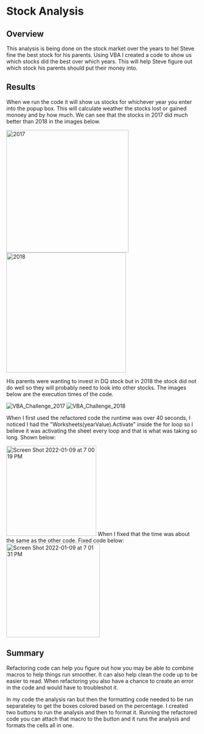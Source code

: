 # Stock Analysis

## Overview

This analysis is being done on the stock market over the years to hel Steve fine the best stock for his parents. Using VBA I created a code to show us which stocks did the best over which years. This will help Steve figure out which stock his parents should put their money into. 

## Results

When we run the code it will show us stocks for whichever year you enter into the popup box. This will calculate weather the stocks lost or gained monoey and by how much. We can see that the stocks in 2017 did much better than 2018 in the images below. 

<img width="321" alt="2017" src="https://user-images.githubusercontent.com/94948877/148708898-6e35bb29-2fd8-4533-a057-ad8938b21054.png">
<img width="314" alt="2018" src="https://user-images.githubusercontent.com/94948877/148708903-eaece22f-519e-4358-95b7-2ec77da4f59b.png">

His parents were wanting to invest in DQ stock but in 2018 the stock did not do well so they will probably need to look into other stocks. The images below are the execution times of the code. 

![VBA_Challenge_2017](https://user-images.githubusercontent.com/94948877/148712346-1ec2ff68-b8ed-4d4e-b950-b6874325c61c.png)
![VBA_Challenge_2018](https://user-images.githubusercontent.com/94948877/148712359-fee3b68c-532e-4103-9945-0ff3f01571ea.png)

When I first used the refactored code the runtime was over 40 seconds, I noticed I had the "Worksheets(yearValue).Activate" inside the for loop so I believe it was activating the sheet every loop and that is what was taking so long. Shown below:

<img width="236" alt="Screen Shot 2022-01-09 at 7 00 19 PM" src="https://user-images.githubusercontent.com/94948877/148713589-24b33195-7074-4815-96c8-0c85b0273de8.png">
When I fixed that the time was about the same as the other code. Fixed code below:

<img width="245" alt="Screen Shot 2022-01-09 at 7 01 31 PM" src="https://user-images.githubusercontent.com/94948877/148713666-0d6184c9-6697-48a3-a536-cf09bcf79910.png">




## Summary

Refactoring code can help you figure out how you may be able to combine macros to help things run smoother. It can also help clean the code up to be easier to read. When refactoring you also have a chance to create an error in the code and would have to troubleshot it. 

In my code the analysis ran but then the formatting code needed to be run separateley to get the boxes colored based on the percentage. I created two buttons to run the analysis and then to format it. Running the refactored code you can attach that macro to the button and it runs the analysis and formats the cells all in one.
